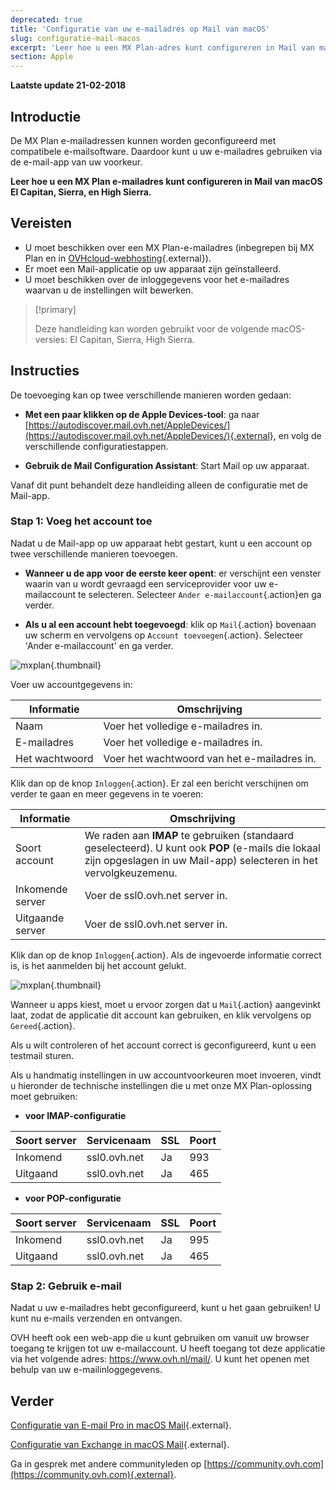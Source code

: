 ```yaml
---
deprecated: true
title: 'Configuratie van uw e-mailadres op Mail van macOS'
slug: configuratie-mail-macos
excerpt: 'Leer hoe u een MX Plan-adres kunt configureren in Mail van macOS El Capitan, Sierra, en High Sierra'
section: Apple
---
```


**Laatste update 21-02-2018**

## Introductie

De MX Plan e-mailadressen kunnen worden geconfigureerd met compatibele e-mailsoftware.  Daardoor kunt u uw e-mailadres gebruiken via de e-mail-app van uw voorkeur.

**Leer hoe u een MX Plan e-mailadres kunt configureren in Mail van macOS El Capitan, Sierra, en High Sierra.**

## Vereisten

- U moet beschikken over een MX Plan-e-mailadres (inbegrepen bij MX Plan en in [OVHcloud-webhosting](https://www.ovh.com/nl/shared-hosting){.external}).
- Er moet een Mail-applicatie op uw apparaat zijn geïnstalleerd. 
- U moet beschikken over de inloggegevens voor het e-mailadres waarvan u de instellingen wilt bewerken.

> [!primary]
>
> Deze handleiding kan worden gebruikt voor de volgende macOS-versies: El Capitan, Sierra, High Sierra.
>

## Instructies

De toevoeging kan op twee verschillende manieren worden gedaan:

- **Met een paar klikken op de Apple Devices-tool**: ga naar [https://autodiscover.mail.ovh.net/AppleDevices/](https://autodiscover.mail.ovh.net/AppleDevices/){.external}, en volg de verschillende configuratiestappen.

- **Gebruik de Mail Configuration Assistant**: Start Mail op uw apparaat.

Vanaf dit punt behandelt deze handleiding alleen de configuratie met de Mail-app.

### Stap 1: Voeg het account toe

Nadat u de Mail-app op uw apparaat hebt gestart, kunt u een account op twee verschillende manieren toevoegen.

- **Wanneer u de app voor de eerste keer opent**: er verschijnt een venster waarin van u wordt gevraagd een serviceprovider voor uw e-mailaccount te selecteren. Selecteer `Ander e-mailaccount`{.action}en ga verder.

- **Als u al een account hebt toegevoegd**: klik op `Mail`{.action} bovenaan uw scherm en vervolgens op `Account toevoegen`{.action}. Selecteer 'Ander e-mailaccount' en ga verder.

![mxplan](images/configuration-mail-macos-step1.png){.thumbnail}

Voer uw accountgegevens in:

|Informatie|Omschrijving|
|---|---|
|Naam|Voer het volledige e-mailadres in.|
|E-mailadres|Voer het volledige e-mailadres in.|
|Het wachtwoord|Voer het wachtwoord van het e-mailadres in.|

Klik dan op de knop `Inloggen`{.action}.  Er zal een bericht verschijnen om verder te gaan en meer gegevens in te voeren: 

|Informatie|Omschrijving|
|---|---|
|Soort account|We raden aan **IMAP** te gebruiken (standaard geselecteerd). U kunt ook **POP** (e-mails die lokaal zijn opgeslagen in uw Mail-app) selecteren in het vervolgkeuzemenu.|
|Inkomende server|Voer de ssl0.ovh.net server in.|
|Uitgaande server|Voer de ssl0.ovh.net server in.|

Klik dan op de knop `Inloggen`{.action}.  Als de ingevoerde informatie correct is, is het aanmelden bij het account gelukt.

![mxplan](images/configuration-mail-macos-step2.png){.thumbnail}

Wanneer u apps kiest, moet u ervoor zorgen dat u `Mail`{.action} aangevinkt laat, zodat de applicatie dit account kan gebruiken, en klik vervolgens op `Gereed`{.action}.

Als u wilt controleren of het account correct is geconfigureerd, kunt u een testmail sturen.

Als u handmatig instellingen in uw accountvoorkeuren moet invoeren, vindt u hieronder de technische instellingen die u met onze MX Plan-oplossing moet gebruiken:

- **voor IMAP-configuratie**

|Soort server|Servicenaam|SSL|Poort|
|---|---|---|---|
|Inkomend|ssl0.ovh.net|Ja|993|
|Uitgaand|ssl0.ovh.net|Ja|465| 

- **voor POP-configuratie**

|Soort server|Servicenaam|SSL|Poort|
|---|---|---|---|
|Inkomend|ssl0.ovh.net|Ja|995|
|Uitgaand|ssl0.ovh.net|Ja|465|

### Stap 2: Gebruik e-mail

Nadat u uw e-mailadres hebt geconfigureerd, kunt u het gaan gebruiken! U kunt nu e-mails verzenden en ontvangen.

OVH heeft ook een web-app die u kunt gebruiken om vanuit uw browser toegang te krijgen tot uw e-mailaccount. U heeft toegang tot deze applicatie via het volgende adres: <https://www.ovh.nl/mail/>. U kunt het openen met behulp van uw e-mailinloggegevens.

## Verder

[Configuratie van E-mail Pro in macOS Mail](https://docs.ovh.com/nl/emails-pro/configureer-email-pro-macos-mail/){.external}.

[Configuratie van Exchange in macOS Mail](https://docs.ovh.com/nl/microsoft-collaborative-solutions/exchange-configuratie-mail-mac/){.external}.


Ga in gesprek met andere communityleden op [https://community.ovh.com](https://community.ovh.com){.external}.